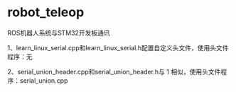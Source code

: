 # robot_teleop
ROS机器人系统与STM32开发板通讯

1、learn_linux_serial.cpp和learn_linux_serial.h配置自定义头文件，使用头文件程序：无

2、serial_union_header.cpp和serial_union_header.h与 1 相似，使用头文件程序：serial_union.cpp
